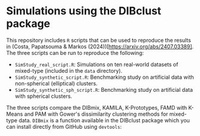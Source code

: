 # Simulations using the DIBclust package

This repository includes `R` scripts that can be used to reproduce the results in (Costa, Papatsouma & Markos (2024))[https://arxiv.org/abs/2407.03389]. The three scripts can be run to reproduce the following:

- `SimStudy_real_script.R`: Simulations on ten real-world datasets of mixed-type (included in the `data` directory).
- `SimStudy_synthetic_script.R`: Benchmarking study on artificial data with non-spherical (elliptical) clusters.
- `SimStudy_synthetic_sph_script.R`: Benchmarking study on artificial data with spherical clusters.

The three scripts compare the DIBmix, KAMILA, K-Prototypes, FAMD with K-Means and PAM with Gower's dissimilarity clustering methods for mixed-type data. `DIBmix` is a function available in the DIBclust package which you can install directly from GitHub using `devtools`:

